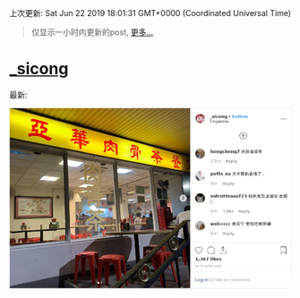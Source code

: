 
  
 上次更新: Sat Jun 22 2019 18:01:31 GMT+0000 (Coordinated Universal Time) 

 > 仅显示一小时内更新的post, [更多...](screenshots/)
  
# [_sicong](https://www.instagram.com/_sicong/)

最新:

    

![_sicong](screenshots/_sicong/latest.png?raw=true)

        